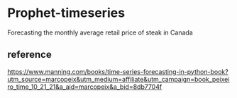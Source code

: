 # Prophet-timeseries


Forecasting the monthly average retail price of steak in Canada


## reference

https://www.manning.com/books/time-series-forecasting-in-python-book?utm_source=marcopeix&utm_medium=affiliate&utm_campaign=book_peixeiro_time_10_21_21&a_aid=marcopeix&a_bid=8db7704f
